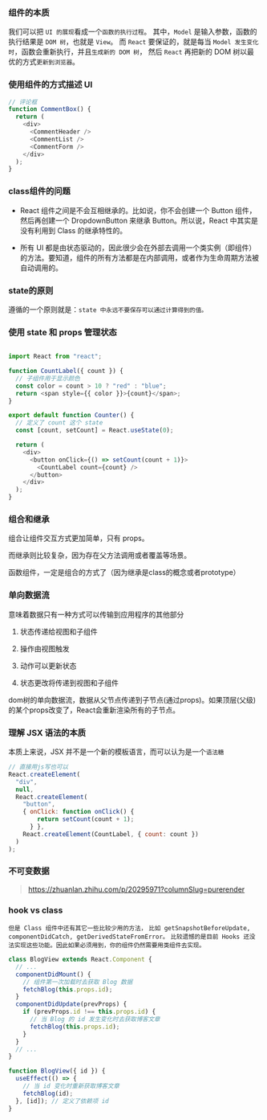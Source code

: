 ### 组件的本质

我们可以把 `UI 的展现`看成一个`函数的执行过程`。
其中，`Model` 是输入参数，函数的执行结果是 `DOM 树`，也就是 `View`。
而 `React` 要保证的，就是每当 `Model 发生变化时`，函数会重新执行，并且`生成新的 DOM 树`，
然后 `React` 再把新的 DOM 树以最优的方式`更新到浏览器`。

### 使用组件的方式描述 UI

```js
// 评论框
function CommentBox() {
  return (
    <div>
      <CommentHeader />
      <CommentList />
      <CommentForm />
    </div>
  );
}
```

### class组件的问题

- React 组件之间是不会互相继承的。比如说，你不会创建一个 Button 组件，然后再创建一个 DropdownButton 来继承 Button。所以说，React 中其实是没有利用到 Class 的继承特性的。

- 所有 UI 都是由状态驱动的，因此很少会在外部去调用一个类实例（即组件）的方法。要知道，组件的所有方法都是在内部调用，或者作为生命周期方法被自动调用的。

### state的原则

遵循的一个原则就是：`state 中永远不要保存可以通过计算得到的值。`


### 使用 state 和 props 管理状态

```js

import React from "react";

function CountLabel({ count }) {
  // 子组件用于显示颜色
  const color = count > 10 ? "red" : "blue";
  return <span style={{ color }}>{count}</span>;
}

export default function Counter() {
  // 定义了 count 这个 state
  const [count, setCount] = React.useState(0);

  return (
    <div>
      <button onClick={() => setCount(count + 1)}>
        <CountLabel count={count} />
      </button>
    </div>
  );
}
```

### 组合和继承

组合让组件交互方式更加简单，只有 props。

而继承则比较复杂，因为存在父方法调用或者覆盖等场景。

函数组件，一定是组合的方式了（因为继承是class的概念或者prototype）


### 单向数据流

意味着数据只有一种方式可以传输到应用程序的其他部分

1. 状态传递给视图和子组件

2. 操作由视图触发

3. 动作可以更新状态

4. 状态更改将传递到视图和子组件

dom树的单向数据流，数据从父节点传递到子节点(通过props)。如果顶层(父级)的某个props改变了，React会重新渲染所有的子节点。
### 理解 JSX 语法的本质

本质上来说，JSX 并不是一个新的模板语言，而可以认为是一个`语法糖`

```js
// 直接用js写也可以
React.createElement(
  "div",
  null,
  React.createElement(
    "button",
    { onClick: function onClick() {
        return setCount(count + 1);
      } },
    React.createElement(CountLabel, { count: count })
  )
);
```


### 不可变数据

> https://zhuanlan.zhihu.com/p/20295971?columnSlug=purerender


### hook vs class


`但是 Class 组件中还有其它一些比较少用的方法，`
`比如 getSnapshotBeforeUpdate, componentDidCatch, getDerivedStateFromError。`
`比较遗憾的是目前 Hooks 还没法实现这些功能。因此如果必须用到，你的组件仍然需要用类组件去实现。`


```js
class BlogView extends React.Component {
  // ...
  componentDidMount() {
    // 组件第一次加载时去获取 Blog 数据
    fetchBlog(this.props.id);
  }
  componentDidUpdate(prevProps) {
    if (prevProps.id !== this.props.id) {
      // 当 Blog 的 id 发生变化时去获取博客文章
      fetchBlog(this.props.id);
    }
  }
  // ...
}
```

```js
function BlogView({ id }) {
  useEffect(() => {
    // 当 id 变化时重新获取博客文章
    fetchBlog(id);
  }, [id]); // 定义了依赖项 id
}
```




